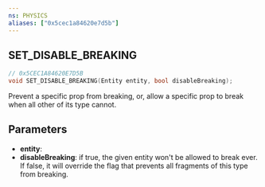 ```yaml
---
ns: PHYSICS
aliases: ["0x5cec1a84620e7d5b"]
---
```

## SET_DISABLE_BREAKING

```c
// 0x5CEC1A84620E7D5B
void SET_DISABLE_BREAKING(Entity entity, bool disableBreaking);
```

Prevent a specific prop from breaking, or, allow a specific prop to break when all other of its type cannot.


## Parameters
* **entity**: 
* **disableBreaking**: if true, the given entity won't be allowed to break ever. If false, it will override the flag that prevents all fragments of this type from breaking.
